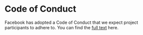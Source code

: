 # Code of Conduct

Facebook has adopted a Code of Conduct that we expect project participants to adhere to. You can find the [full text](https://code.fb.com/codeofconduct/) here.
